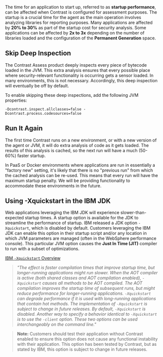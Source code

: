 <!--
title: "Improving Startup Performance"
description: "Instructions on improving startup performance"
tags: "java agent performance IBM JDK startup quickstart skip cache"
-->

The time for an application to start up, referred to as **startup performance**, can be affected when Contrast is configured for assessment purposes. The startup is a crucial time for the agent as the main operation involves analyzing libraries for reporting purposes. Many applications are affected by **20% to 30%** as part of the startup cost for security analysis. Some applications can be affected by **2x to 3x** depending on the number of libraries loaded and the configuration of the **Permanent Generation** space.

## Skip Deep Inspection

The Contrast Assess product deeply inspects every piece of bytecode loaded in the JVM. This extra analysis ensures that every possible place where security-relevant functionality is occurring gets a sensor loaded. In many environments, this is not necessary. Accordingly, this deep inspection will eventually be off by default.

To enable skipping these deep inspections, add the following JVM properties:

```-Dcontrast.inspect.allclasses=false -Dcontrast.process.codesources=false```
 
 ## Run It Again
The first time Contrast runs on a new environment, or with a new version of the agent or JVM, it will do extra analysis of code as it gets loaded. The results of this analysis is cached, so the next run will have a much (50-60%) faster startup.

In PaaS or Docker environments where applications are run in essentially a "factory new" setting, it's likely that there is no "previous run" from which the cached analysis can be re-used. This means that every run will have the maximum startup penalty. We will be providing functionality to accommodate these environments in the future.

## Using -Xquickstart in the IBM JDK
Web applications leveraging the IBM JDK will experience slower-than-expected startup times. A startup option is available for the JDK to streamline the performance of startup. IBM released a JDK option ```-Xquickstart```, which is disabled by default. Customers leveraging the IBM JDK can enable this option in their startup script and/or any location in which JVM parameters are managed (often in the WebSphere performance console). This particular JVM option causes the **Just In Time (JIT)** compiler to run with a subset of optimizations.

[IBM ```-Xquickstart``` Overview](http://www-01.ibm.com/support/knowledgecenter/SSYKE2_7.0.0/com.ibm.java.win.70.doc/diag/appendixes/cmdline/xquickstart.html?lang=en)

>*"The effect is faster compilation times that improve startup time, but longer-running applications might run slower. When the AOT compiler is active (both shared classes and AOT compilation enabled), ```-Xquickstart``` causes all methods to be AOT compiled. The AOT compilation improves the startup time of subsequent runs, but might reduce performance for longer-running applications. ```-Xquickstart``` can degrade performance if it is used with long-running applications that contain hot methods. The implementation of ```-Xquickstart``` is subject to change in future releases. By default, ```-Xquickstart``` is disabled. Another way to specify a behavior identical to ```-Xquickstart``` is to use the ```-client``` option. These two options can be used interchangeably on the command line."*

>**Note:** Customers should test their application without Contrast enabled to ensure this option does not cause any functional instability with their application. This option has been tested by Contrast, but as stated by IBM, this option is subject to change in future releases.
